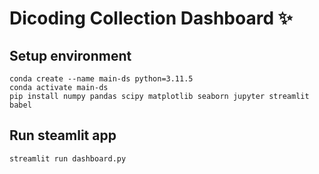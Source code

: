 # Dicoding Collection Dashboard ✨

## Setup environment
```
conda create --name main-ds python=3.11.5
conda activate main-ds
pip install numpy pandas scipy matplotlib seaborn jupyter streamlit babel
```

## Run steamlit app
```
streamlit run dashboard.py
```
